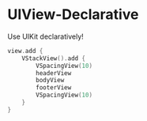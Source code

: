 # UIView-Declarative

Use UIKit declaratively!

```swift
view.add {
    VStackView().add {
        VSpacingView(10)
        headerView
        bodyView
        footerView
        VSpacingView(10)
    }
}
```
